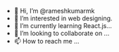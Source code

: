 - 👋 Hi, I’m @rameshkumarmk
- 👀 I’m interested in web designing.
- 🌱 I’m currently learning React.js...
- 💞️ I’m looking to collaborate on ...
- 📫 How to reach me ...

<!---
rameshkumarmk/rameshkumarmk is a ✨ special ✨ repository because its `README.md` (this file) appears on your GitHub profile.
You can click the Preview link to take a look at your changes.
--->
